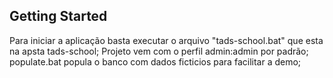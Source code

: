 ## Getting Started

Para iniciar a aplicação basta executar o arquivo "tads-school.bat" que esta na apsta tads-school;
Projeto vem com o perfil admin:admin por padrão;
populate.bat popula o banco com dados ficticios para facilitar a demo;
